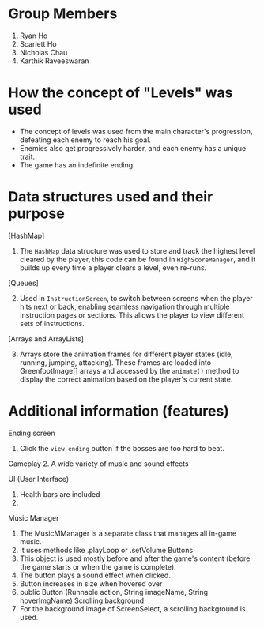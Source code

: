 # Group Members
1. Ryan Ho
2. Scarlett Ho
3. Nicholas Chau
4. Karthik Raveeswaran
   
# How the concept of "Levels" was used
* The concept of levels was used from the main character's progression, defeating each enemy to reach his goal.
* Enemies also get progressively harder, and each enemy has a unique trait.
* The game has an indefinite ending. 

# Data structures used and their purpose 

[HashMap]

  1. The `HashMap` data structure was used to store and track the highest level cleared by the player, this code can be found in `HighScoreManager`, and it builds up every time a player clears a level, even re-runs.

[Queues]

  2. Used in  `InstructionScreen`, to switch between screens when the player hits next or back, enabling seamless navigation through multiple instruction pages or sections. This allows the player to view different sets of instructions.

[Arrays and ArrayLists]
  
  3. Arrays store the animation frames for different player states (idle, running, jumping, attacking). These frames are loaded into GreenfootImage[] arrays and accessed by the `animate()` method to display the correct animation based on the player's current state.

# Additional information (features)
Ending screen
  1. Click the `view ending` button if the bosses are too hard to beat.

Gameplay
  2. A wide variety of music and sound effects
   

UI (User Interface)
  1. Health bars are included
  2. 

Music Manager
  1. The MusicMManager is a separate class that manages all in-game music.
  2. It uses methods like .playLoop or .setVolume
Buttons
  1. This object is used mostly before and after the game's content (before the game        starts or when the game is complete).
  2. The button plays a sound effect when clicked.
  3. Button increases in size when hovered over
  4. public Button (Runnable action, String imageName, String hoverImgName)
Scrolling background
  1. For the background image of ScreenSelect, a scrolling background is used.


